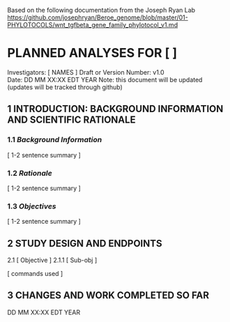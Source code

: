 Based on the following documentation from the Joseph Ryan Lab https://github.com/josephryan/Beroe_genome/blob/master/01-PHYLOTOCOLS/wnt_tgfbeta_gene_family_phylotocol_v1.md

# PLANNED ANALYSES FOR [ ]
 Investigators: [ NAMES ]
 Draft or Version Number: v1.0  
 Date: DD MM XX:XX EDT YEAR
 Note: this document will be updated (updates will be tracked through github)
 
## 1 INTRODUCTION: BACKGROUND INFORMATION AND SCIENTIFIC RATIONALE  

### 1.1 _Background Information_  

[ 1-2 sentence summary ] 

### 1.2 _Rationale_  

[ 1-2 sentence summary ]  

### 1.3 _Objectives_  

[ 1-2 sentence summary ] 

## 2 STUDY DESIGN AND ENDPOINTS  

2.1 [ Objective ]
2.1.1 [ Sub-obj ] 

[ commands used ] 

## 3 CHANGES AND WORK COMPLETED SO FAR

DD MM XX:XX EDT YEAR
